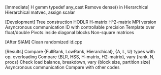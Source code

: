 [Immediate]
H gemm
typedef any_cast
Remove dense() in Hierarchical
Hierarchical matvec, assign scalar

[Development]
Tree construction
HODLR
H-matrix
H^2-matrix
MPI version
Asyncronous communication
ID with controllable precision
Template over float/double
Pivots inside diagonal blocks
Non-square matrices

[After SIAM]
Clean randomized id.cpp

[Results]
Compare {FullRank, LowRank, Hierarchical}, {A, L, U} types with op. overloading
Compare {BLR, HSS, H-matrix, H2-matrix}, vary {rank, N, procs}
Check load balance, breakdown, vary {block size, partition size}
Asyncronous communication
Compare with other codes